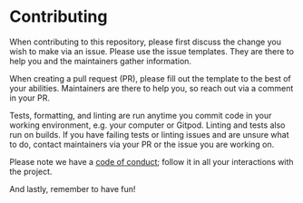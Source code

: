 # Contributing

When contributing to this repository, please first discuss the change you wish
to make via an issue. Please use the issue templates. They are there to help you
and the maintainers gather information.

When creating a pull request (PR), please fill out the template to the best of
your abilities. Maintainers are there to help you, so reach out via a comment in
your PR.

Tests, formatting, and linting are run anytime you commit code in your working
environment, e.g. your computer or Gitpod. Linting and tests also run on builds.
If you have failing tests or linting issues and are unsure what to do, contact
maintainers via your PR or the issue you are working on.

Please note we have a [code of conduct](CODE-OF-CONDUCT.md); follow it in all
your interactions with the project.

And lastly, remember to have fun!
